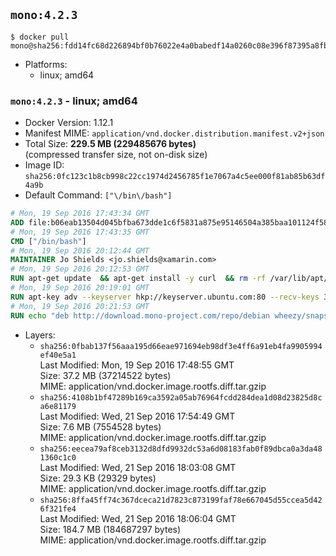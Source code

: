 ## `mono:4.2.3`

```console
$ docker pull mono@sha256:fdd14fc68d226894bf0b76022e4a0babedf14a0260c08e396f87395a8fbd715d
```

-	Platforms:
	-	linux; amd64

### `mono:4.2.3` - linux; amd64

-	Docker Version: 1.12.1
-	Manifest MIME: `application/vnd.docker.distribution.manifest.v2+json`
-	Total Size: **229.5 MB (229485676 bytes)**  
	(compressed transfer size, not on-disk size)
-	Image ID: `sha256:0fc123c1b8cb998c22cc1974d2456785f1e7067a4c5ee000f81ab85b63df4a9b`
-	Default Command: `["\/bin\/bash"]`

```dockerfile
# Mon, 19 Sep 2016 17:43:34 GMT
ADD file:b06eab13504d045bfba673dde1c6f5831a875e95146504a385baa101124f58f5 in / 
# Mon, 19 Sep 2016 17:43:35 GMT
CMD ["/bin/bash"]
# Mon, 19 Sep 2016 20:12:44 GMT
MAINTAINER Jo Shields <jo.shields@xamarin.com>
# Mon, 19 Sep 2016 20:12:53 GMT
RUN apt-get update 	&& apt-get install -y curl 	&& rm -rf /var/lib/apt/lists/*
# Mon, 19 Sep 2016 20:19:01 GMT
RUN apt-key adv --keyserver hkp://keyserver.ubuntu.com:80 --recv-keys 3FA7E0328081BFF6A14DA29AA6A19B38D3D831EF
# Mon, 19 Sep 2016 20:21:53 GMT
RUN echo "deb http://download.mono-project.com/repo/debian wheezy/snapshots/4.2.3.4 main" > /etc/apt/sources.list.d/mono-xamarin.list 	&& apt-get update 	&& apt-get install -y mono-devel ca-certificates-mono fsharp mono-vbnc nuget 	&& rm -rf /var/lib/apt/lists/*
```

-	Layers:
	-	`sha256:0fbab137f56aaa195d66eae971694eb98df3e4ff6a91eb4fa9905994ef40e5a1`  
		Last Modified: Mon, 19 Sep 2016 17:48:55 GMT  
		Size: 37.2 MB (37214522 bytes)  
		MIME: application/vnd.docker.image.rootfs.diff.tar.gzip
	-	`sha256:4108b1bf47289b169ca3592a05ab76964fcdd284dea1d08d23825d8ca6e81179`  
		Last Modified: Wed, 21 Sep 2016 17:54:49 GMT  
		Size: 7.6 MB (7554528 bytes)  
		MIME: application/vnd.docker.image.rootfs.diff.tar.gzip
	-	`sha256:eecea79af8ceb3132d8dfd9932dc53a6d08183fab0f89dbca0a3da481360c1c0`  
		Last Modified: Wed, 21 Sep 2016 18:03:08 GMT  
		Size: 29.3 KB (29329 bytes)  
		MIME: application/vnd.docker.image.rootfs.diff.tar.gzip
	-	`sha256:8ffa45ff74c367dceca21d7823c873199faf78e667045d55ccea5d426f321fe4`  
		Last Modified: Wed, 21 Sep 2016 18:06:04 GMT  
		Size: 184.7 MB (184687297 bytes)  
		MIME: application/vnd.docker.image.rootfs.diff.tar.gzip
